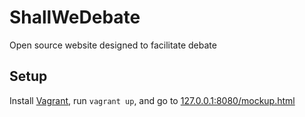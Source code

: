 ShallWeDebate
=============

Open source website designed to facilitate debate

Setup
-----

Install [Vagrant](http://www.vagrantup.com/downloads.html), run `vagrant up`, and go to [127.0.0.1:8080/mockup.html](http://127.0.0.1:8080/mockup.html)
